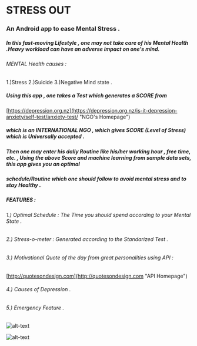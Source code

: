 # STRESS OUT
### An Android app to ease Mental Stress .

##### In this fast-moving Lifestyle , one may not take care of his Mental Health .Heavy workload can have an adverse impact on one's mind.

###### MENTAL Health causes :
1.)Stress 
2.)Suicide
3.)Negative Mind state .

##### Using this app , one takes a Test which generates a SCORE from
[https://depression.org.nz](https://depression.org.nz/is-it-depression-anxiety/self-test/anxiety-test/ "NGO's Homepage")
##### which is an INTERNATIONAL NGO , which gives SCORE (Level of Stress) which is Universally accepted .

##### Then one may enter his daliy Routine like his/her working hour , free time, etc. , Using the above Score and machine learning from sample data sets, this app gives you an optimal
##### schedule/Routine which one should follow  to avoid mental stress and to stay Healthy .

##### FEATURES :
###### 1.) Optimal Schedule : The Time you should spend according to your Mental State .
###### 2.) Stress-o-meter : Generated according to the Standarized Test .
###### 3.) Motivational Quote of the day from great personalities using API :
[http://quotesondesign.com](http://quotesondesign.com "API Homepage")
###### 4.) Causes of Depression . 
###### 5.) Emergency Feature .

![alt-text](http://i.imgur.com/enEMF4I.jpg)

![alt-text](http://i.imgur.com/2OHASHC.jpg)
